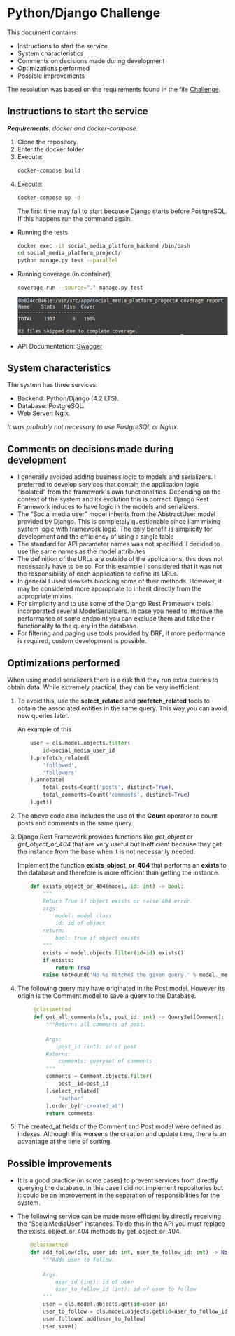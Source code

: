 # Python/Django Challenge

This document contains:

- Instructions to start the service 
- System characteristics
- Comments on decisions made during development
- Optimizations performed
- Possible improvements

The resolution was based on the requirements found in the file [Challenge](./CHALLENGE.md).

## Instructions to start the service

***Requirements**: docker and docker-compose.*

1. Clone the repository.
2. Enter the docker folder
3. Execute:
    ```bash
    docker-compose build
    ```
4. Execute:
    ```bash
    docker-compose up -d
    ```
   The first time may fail to start because Django starts before PostgreSQL. If this happens run the command again.

- Running the tests
    ```bash
    docker exec -it social_media_platform_backend /bin/bash
    cd social_media_platform_project/
    python manage.py test --parallel
    ```
- Running coverage (in container)
    ```bash
    coverage run --source="." manage.py test
    ```
    <img title="Coverage" alt="coverage" src="./coverage.png">




- API Documentation: [Swagger](http://127.0.0.1:8081/swagger) 

## System characteristics

The system has three services:
- Backend: Python/Django (4.2 LTS).
- Database: PostgreSQL.
- Web Server: Ngix.

*It was probably not necessary to use PostgreSQL or Nginx.*

## Comments on decisions made during development

- I generally avoided adding business logic to models and serializers. I preferred to develop services that contain the application logic “isolated” from the framework's own functionalities. Depending on the context of the system and its evolution this is correct.
Django Rest Framework induces to have logic in the models and serializers.
- The “Social media user” model inherits from the AbstractUser model provided by Django. This is completely questionable since I am mixing system logic with framework logic. The only benefit is simplicity for development and the efficiency of using a single table
- The standard for API parameter names was not specified. I decided to use the same names as the model attributes 
- The definition of the URLs are outside of the applications, this does not necessarily have to be so. For this example I considered that it was not the responsibility of each application to define its URLs.
- In general I used viewsets blocking some of their methods. However, it may be considered more appropriate to inherit directly from the appropriate mixins.
- For simplicity and to use some of the Django Rest Framework tools I incorporated several ModelSerializers. In case you need to improve the performance of some endpoint you can exclude them and take their functionality to the query in the database.
- For filtering and paging use tools provided by DRF, if more performance is required, custom development is possible.

## Optimizations performed

When using model serializers there is a risk that they run extra queries to obtain data. While extremely practical, they can be very inefficient.

1. To avoid this, use the **select_related** and **prefetch_related** tools to obtain the associated entities in the same query. This way you can avoid new queries later.

    An example of this

    ```python
        user = cls.model.objects.filter(
            id=social_media_user_id
        ).prefetch_related(
            'followed',
            'followers'
        ).annotate(
            total_posts=Count('posts', distinct=True),
            total_comments=Count('comments', distinct=True)
        ).get()
    ```

2. The above code also includes the use of the **Count** operator to count posts and comments in the same query.
   
3. Django Rest Framework provides functions like  *get_object* or *get_object_or_404*  that are very useful but inefficient because they get the instance from the base when it is not necessarily needed.

    Implement the function **exists_object_or_404** that performs an **exists** to the database and therefore is more efficient than getting the instance. 

    ```python
        def exists_object_or_404(model, id: int) -> bool:
            """
            Return True if object exists or raise 404 error.
            args:
                model: model class
                id: id of object
            return:
                bool: true if object exists
            """
            exists = model.objects.filter(id=id).exists()
            if exists:
                return True
            raise NotFound('No %s matches the given query.' % model._meta.object_name)

    ```

4. The following query may have originated in the Post model. However its origin is the Comment model to save a query to the Database.
   ```python
        @classmethod
        def get_all_comments(cls, post_id: int) -> QuerySet[Comment]:
            """Returns all comments of post.

            Args:
                post_id (int): id of post
            Returns:
                comments: queryset of comments
            """
            comments = Comment.objects.filter(
                post__id=post_id
            ).select_related(
                'author'
            ).order_by('-created_at')
            return comments
    ```

5. The created_at fields of the Comment and Post model were defined as indexes. Although this worsens the creation and update time, there is an advantage at the time of sorting.

## Possible improvements

- It is a good practice (in some cases) to prevent services from directly querying the database. In this case I did not implement repositories but it could be an improvement in the separation of responsibilities for the system.

- The following service can be made more efficient by directly receiving the “SocialMediaUser” instances. To do this in the API you must replace the exists_object_or_404 methods by get_object_or_404.
    ```python
        @classmethod
        def add_follow(cls, user_id: int, user_to_follow_id: int) -> None:
            """Adds user to follow.

            Args:
                user_id (int): id of user
                user_to_follow_id (int): id of user to follow
            """
            user = cls.model.objects.get(id=user_id)
            user_to_follow = cls.model.objects.get(id=user_to_follow_id)
            user.followed.add(user_to_follow)
            user.save()

    ```

